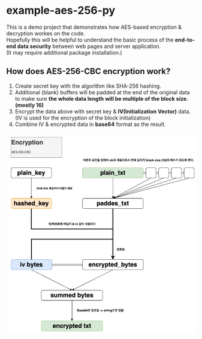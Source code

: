 # example-aes-256-py

This is a demo project that demonstrates how AES-based encryption & decryption workes on the code.<br/>
Hopefully this will be helpful to understand the basic process of the <strong>end-to-end data security</strong> between web pages and server application.<br/>
(It may require additional package installation.)<br/>



## How does AES-256-CBC encryption work?
1. Create secret key with the algorithm like SHA-256 hashing.
2. Additional (blank) buffers will be padded at the end of the original data to make sure <strong>the whole data length will be multiple of the block size. (mostly 16)</strong>
3. Encrypt the data above with secret key & <strong>IV(Initialization Vector)</strong> data. (IV is used for the encryption of the block initialization)
4. Combine IV & encrypted data in <strong>base64</strong> format as the result.

<img src="./images/process.png" style="margin: 5px;"/>
<br/>